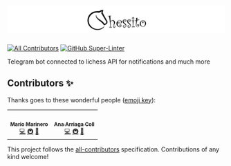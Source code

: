# ![Chessito Logo](public/images/chessito-header.png)

<!-- ALL-CONTRIBUTORS-BADGE:START - Do not remove or modify this section -->

[![All Contributors](https://img.shields.io/badge/all_contributors-2-orange.svg?style=flat-square)](#contributors-)
[![GitHub Super-Linter](https://github.com/Karma-Order/chessito-bot/workflows/Super-Linter/badge.svg)](https://github.com/marketplace/actions/super-linter)

<!-- ALL-CONTRIBUTORS-BADGE:END -->

Telegram bot connected to lichess API for notifications and much more

## Contributors ✨

Thanks goes to these wonderful people ([emoji key](https://allcontributors.org/docs/en/emoji-key)):

<!-- ALL-CONTRIBUTORS-LIST:START - Do not remove or modify this section -->
<!-- prettier-ignore-start -->
<!-- markdownlint-disable -->
<table>
  <tr>
    <td align="center"><a href="https://github.com/mmarinero"><img src="https://avatars.githubusercontent.com/u/475969?v=4?s=100" width="100px;" alt=""/><br /><sub><b>Mario Marinero</b></sub></a><br /><a href="https://github.com/Karma-Order/chessito-bot/commits?author=mmarinero" title="Code">💻</a> <a href="#infra-mmarinero" title="Infrastructure (Hosting, Build-Tools, etc)">🚇</a> <a href="https://github.com/Karma-Order/chessito-bot/pulls?q=is%3Apr+reviewed-by%3Ammarinero" title="Reviewed Pull Requests">👀</a></td>
    <td align="center"><a href="https://github.com/ana-ac"><img src="https://avatars.githubusercontent.com/u/18517037?v=4?s=100" width="100px;" alt=""/><br /><sub><b>Ana Arriaga Coll</b></sub></a><br /><a href="https://github.com/Karma-Order/chessito-bot/commits?author=ana-ac" title="Code">💻</a> <a href="#infra-ana-ac" title="Infrastructure (Hosting, Build-Tools, etc)">🚇</a> <a href="https://github.com/Karma-Order/chessito-bot/pulls?q=is%3Apr+reviewed-by%3Aana-ac" title="Reviewed Pull Requests">👀</a></td>
  </tr>
</table>

<!-- markdownlint-restore -->
<!-- prettier-ignore-end -->

<!-- ALL-CONTRIBUTORS-LIST:END -->

This project follows the [all-contributors](https://github.com/all-contributors/all-contributors) specification. Contributions of any kind welcome!
